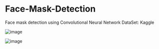 # Face-Mask-Detection
Face mask detection using Convolutional Neural Network 
DataSet: Kaggle

![image](https://github.com/vaiibs/Face-Mask-Detection/assets/97294116/faa19d4f-7762-4329-84a2-f0ae4b42e421)

![image](https://github.com/vaiibs/Face-Mask-Detection/assets/97294116/2ef89c60-1773-4152-b3e5-e9ba4bfee33c)
